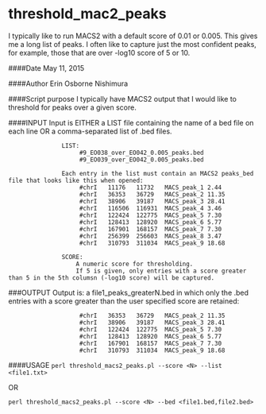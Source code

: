 # threshold_mac2_peaks
I typically like to run MACS2 with a default score of 0.01 or 0.005. This gives me a long list of peaks. I often like to capture just the most confident peaks, for example, those that are over -log10 score of 5 or 10.

####Date
May 11, 2015

####Author
Erin Osborne Nishimura

####Script purpose
I typically have MACS2 output that I would like to threshold for peaks over a given score. 

####INPUT
Input is EITHER a LIST file containing the name of a bed file on each line
                   OR a comma-separated list of .bed files.

                   LIST:
                        #9_EO038_over_EO042_0.005_peaks.bed
                        #9_EO039_over_EO042_0.005_peaks.bed

                   Each entry in the list must contain an MACS2 peaks_bed file that looks like this when opened:
                        #chrI	11176	11732	MACS_peak_1	2.44
                        #chrI	36353	36729	MACS_peak_2	11.35
                        #chrI	38906	39187	MACS_peak_3	28.41
                        #chrI	116506	116931	MACS_peak_4	3.46
                        #chrI	122424	122775	MACS_peak_5	7.30
                        #chrI	128413	128920	MACS_peak_6	5.77
                        #chrI	167901	168157	MACS_peak_7	7.30
                        #chrI	256399	256603	MACS_peak_8	3.47
                        #chrI	310793	311034	MACS_peak_9	18.68
                    
                   SCORE:
                       A numeric score for thresholding.
                       If 5 is given, only entries with a score greater than 5 in the 5th columsn (-log10 score) will be captured.

###OUTPUT
Output is:     a file1_peaks_greaterN.bed in which only the .bed entries with a score greater than the user specified score are retained:

                        #chrI	36353	36729	MACS_peak_2	11.35
                        #chrI	38906	39187	MACS_peak_3	28.41
                        #chrI	122424	122775	MACS_peak_5	7.30
                        #chrI	128413	128920	MACS_peak_6	5.77
                        #chrI	167901	168157	MACS_peak_7	7.30
                        #chrI	310793	311034	MACS_peak_9	18.68
                        
                        
####USAGE
`perl threshold_macs2_peaks.pl --score <N> --list <file1.txt>`

OR
       
`perl threshold_macs2_peaks.pl --score <N> --bed <file1.bed,file2.bed>`
